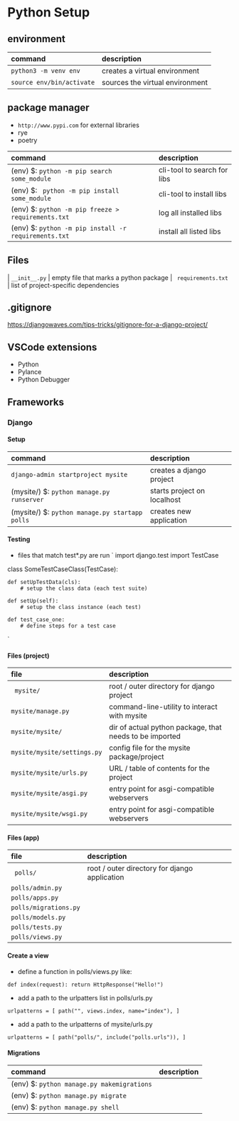 # Python Setup

## environment
| command | description |
| :-------------- | :----------- |
| ` python3 -m venv env ` | creates a virtual environment
| ` source env/bin/activate ` | sources the virtual environment

## package manager
- ` http://www.pypi.com ` for external libraries
-   rye
-   poetry

| command | description |
| :-------------- | :----------- |
| (env) $: ` python -m pip search some_module ` | cli-tool to search for libs
| (env) $: ` python -m pip install some_module` | cli-tool to install libs
| (env) $: ` python -m pip freeze > requirements.txt ` | log all installed libs
| (env) $: ` python -m pip install -r requirements.txt ` | install all listed libs

## Files
| ` __init__.py ` | empty file that marks a python package
| ` requirements.txt` | list of project-specific dependencies

## .gitignore
https://djangowaves.com/tips-tricks/gitignore-for-a-django-project/

## VSCode extensions
-   Python
-   Pylance
-   Python Debugger

## Frameworks

### Django

#### Setup
| command | description |
| :-------------- | :----------- |
| ` django-admin startproject mysite ` | creates a django project
| (mysite/) $: ` python manage.py runserver ` | starts project on localhost
| (mysite/) $: ` python manage.py startapp polls ` | creates new application <polls>

#### Testing
- files that match test*.py are run
`
import django.test import TestCase

class SomeTestCaseClass(TestCase):

    def setUpTestData(cls):
        # setup the class data (each test suite)

    def setUp(self):
        # setup the class instance (each test)

    def test_case_one:
        # define steps for a test case
`

#### Files (project)
| file | description |
| :-------------- | :----------- |
| ` mysite/` | root / outer directory for django project
| ` mysite/manage.py ` | command-line-utility to interact with mysite
| ` mysite/mysite/ ` |  dir of actual python package, that needs to be imported
| ` mysite/mysite/settings.py ` | config file for the mysite package/project
| ` mysite/mysite/urls.py ` | URL / table of contents for the project
| ` mysite/mysite/asgi.py ` | entry point for asgi-compatible webservers
| ` mysite/mysite/wsgi.py ` | entry point for asgi-compatible webservers

#### Files (app)
| file | description |
| :-------------- | :----------- |
| ` polls/` | root / outer directory for django application
| ` polls/admin.py ` |
| ` polls/apps.py ` |
| ` polls/migrations.py ` |
| ` polls/models.py ` |
| ` polls/tests.py ` |
| ` polls/views.py ` |

#### Create a view
- define a function in polls/views.py like:

` def index(request):
    return HttpResponse("Hello!")
`

- add a path to the urlpatters list in polls/urls.py

` urlpatterns = [
    path("", views.index, name="index"),
]
`

- add a path to the urlpatterns of mysite/urls.py

` urlpatterns = [
    path("polls/", include("polls.urls")),
]
`

#### Migrations
| command | description |
| :-------------- | :----------- |
| (env) $: ` python manage.py makemigrations ` |
| (env) $: ` python manage.py migrate ` |
| (env) $: ` python manage.py shell ` |
